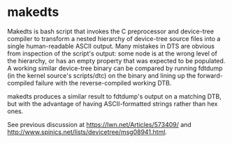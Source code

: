 makedts
=======

Makedts is bash script that invokes the C preprocessor and device-tree
compiler to transform a nested hierarchy of device-tree source files
into a single human-readable ASCII output.  Many mistakes in DTS
are obvious from inspection of the script's output: some node is at the
wrong level of the hierarchy, or has an empty property that was
expected to be populated. A working similar device-tree binary can be
compared by running fdtdump (in the kernel source's scripts/dtc) on
the binary and lining up the forward-compiled failure with the
reverse-compiled working DTB.

makedts produces a similar result to fdtdump's output on a matching
DTB, but with the advantage of having ASCII-formatted strings rather
than hex ones. 

See previous discussion at https://lwn.net/Articles/573409/ and http://www.spinics.net/lists/devicetree/msg08941.html.
